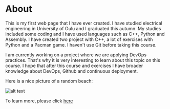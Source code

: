 # **About**

This is my first web page that I have ever created. I have studied electrical engineering in University of Oulu and I graduated this autumn. My studies included some coding and I have used languages such as C++, Python and Assembly. I have created two project with C++, a lot of exercises with Python and a Pacman game. I haven't use Git before taking this course.



I am currently working on a project where we are applying DevOps practices. That's why it is very interesting to learn about this topic on this course. I hope that after this course and exercises I have broader knowledge about DevOps, Github and continuous deployment.



Here is a nice picture of a random beach:



![alt text](https://images.pexels.com/photos/2707756/pexels-photo-2707756.jpeg?auto=compress&cs=tinysrgb&dpr=2&h=750&w=1260 "Beach")



To learn more, please click [here](/diary-045.md)
